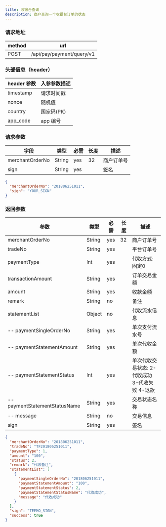 ```yaml
---
title: 收银台查询
description: 商户查询一个收银台订单的状态
---
```


### 请求地址

| method | url                       |
| ------ | ------------------------- |
| POST   | /api/pay/payment/query/v1 |

### 头部信息（header）

| header 参数 | 入参参数描述 |
| ----------- | ------------ |
| timestamp   | 请求时间戳   |
| nonce       | 随机值       |
| country     | 国家码(PK)   |
| app_code    | app 编号     |

### 请求参数

| 字段            | 类型   | 必需 | 长度 | 描述       |
| --------------- | ------ | ---- | ---- | ---------- |
| merchantOrderNo | String | yes  | 32   | 商户订单号 |
| sign            | String | yes  |      | 签名       |

```json title=请求示例
{
  "merchantOrderNo": "201806251011",
  "sign": "YOUR_SIGN"
}
```

### 返回参数

| 参数                          | 类型   | 必需 | 长度 | 描述                           |
| ----------------------------- | ------ | ---- | ---- |------------------------------|
| merchantOrderNo               | String | yes  | 32   | 商户订单号                        |
| tradeNo                       | String | yes  |      | 平台订单号                        |
| paymentType                   | Int    | yes  |      | 代收方式: 固定0                    |
| transactionAmount             | String | yes  |   | 订单交易金额                       |
| amount                        | String | yes  |   | 收款金额                       || status                        | Int | yes  |      | 2-成功 3-失败 4-退款               |
| remark                        | String | no   |      | 备注                           |
| statementList                 | Object | no   |      | 代收流水信息                       |
| -- paymentSingleOrderNo       | String | yes  |      | 单次支付流水号                      |
| -- paymentStatementAmount     | String | yes  |      | 单次代收金额                       |
| -- paymentStatementStatus     | Int | yes  |      | 单次代收交易状态: 2-代收成功 3-代收失败 4-退款 |
| -- paymentStatementStatusName | String | yes  |      | 交易状态名称                       |
| -- message                    | String | no   |      | 交易信息                         |
| sign                          | String | yes  |      | 签名                           |

```json title=返回示例
{
  "merchantOrderNo": "201806251011",
  "tradeNo": "TF201806251011",
  "paymentType": 1,
  "amount": "100",
  "status": 2,
  "remark": "代收备注",
  "statementList": [
    {
      "paymentSingleOrderNo": "201806251011",
      "paymentStatementAmount": "100",
      "paymentStatementStatus": 2,
      "paymentStatementStatusName": "代收成功",
      "message": "代收成功"
    }
  ],
  "sign": "TEEMO_SIGN",
  "success": true
}
```
